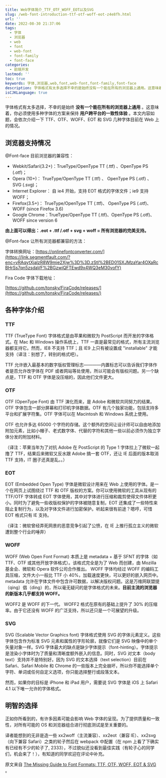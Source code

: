```yaml
---
title: Web字体简介_TTF_OTF_WOFF_EOT以及SVG
slug: /web-font-introduction-ttf-otf-woff-eot-z4e8fh.html
url: ''
date: 2022-08-30 21:37:06
tags:
  - 字体
  - 浏览器
  - web
  - font
  - web-font
  - font-family
  - font-face
categories:
  - 前端开发
lastmod: ''
toc: true
keywords: 字体,浏览器,web,font,web-font,font-family,font-face
description: 字体格式有太多选择不幸的是始终没有一个能在所有的浏览器上通用。这意味着你必须使用多种字体的方案来保持用户跨平台的一致性体验。本文内容如题会依次介绍一下ttfotfwoffeot和svg几种字体目前在web上的情况。浏览器支持情况@fontface目前浏览器的兼容性_webkitsafari()_truetypeopentypett(ttf)opentypeps(otf)_opera()_truetypeopentypett(ttf)opentypeps(otf)svg(svg)_internetexplo
isCJKLanguage: true
---
```

字体格式有太多选择，不幸的是始终 **没有一个能在所有的浏览器上通用** 。这意味着，你必须使用多种字体的方案来保持 **用户跨平台的一致性体验** 。本文内容如题，会依次介绍一下 TTF、OTF、WOFF、EOT 和 SVG 几种字体目前在 Web 上的情况。

## 浏览器支持情况

@Font-face 目前浏览器的兼容性：

* Webkit/Safari(3.2+)：TrueType/OpenType TT (.ttf) 、OpenType PS (.otf)；
* Opera (10+)： TrueType/OpenType TT (.ttf) 、 OpenType PS (.otf) 、 SVG (.svg)；
* Internet Explorer： 自 ie4 开始，支持 EOT 格式的字体文件；ie9 支持 WOFF；
* Firefox(3.5+)： TrueType/OpenType TT (.ttf)、 OpenType PS (.otf)、 WOFF (since Firefox 3.6)
* Google Chrome：TrueType/OpenType TT (.ttf)、OpenType PS (.otf)、WOFF since version 6

**由上面可以得出：.eot + .ttf /.otf + svg + woff = 所有浏览器的完美支持。**

@Font-face 让所有浏览器都兼容的方法：

字体转换网址：[https://onlinefontconverter.com/](https://link.segmentfault.com/?enc=vRAqytXjalzR8W9mie2Xjw%3D%3D.zStI%2BED01SXJMzaYar4OXaRcBHrSs7qn5zsdaVF%2BGzwiQFTEwd9x4WQ3eM30vofY)

Fira Code 字体下载地址：

[https://github.com/tonsky/FiraCode/releases/](https://github.com/tonsky/FiraCode/releases/)

## 各种字体介绍

### TTF

TTF (TrueType Font) 字体格式是由苹果和微软为 PostScript 而开发的字体格式。在 Mac 和 Windows 操作系统上，TTF 一直是最常见的格式，所有主流浏览器都支持它。然而，IE8 不支持 TTF；且 IE9 上只有被设置成 "installable" 才能支持（译注：别想了，转别的格式吧）。

TTF 允许嵌入最基本的数字版权管理标志————内置标志可以告诉我们字体作者是否允许改字体在 PDF 或者网站等处使用，所以可能会有版权问题。另一个缺点是，TTF 和 OTF 字体是没压缩的，因此他们文件更大。

### OTF

OTF (OpenType Font) 由 TTF 演化而来，是 Adobe 和微软共同努力的结果。OTF 字体包含一部分屏幕和打印机字体数据。OTF 有几个独家功能，包括支持多平台和扩展字符集。OTF 字体可以在 Macintosh 和 Windows 系统上使用。

OTF 也允许多达 65000 个字符的存储。这个额外的空间让设计师可以自由地添加附加元素，比如小帽子、老式数字体、代替的字符和其他一些以前必须作为独立字体分发的附加材料。

（译注：苹果当年为了对抗 Adobe 在 PostScript 的 Type 1 字体拉上了微软一起撸了 TTF，结果后来微软又反水跟 Adobe 搞一套 OTF，还让 IE 后面的版本取消 TTF 支持，IT 圈子还真是乱。。）

### EOT

EOT (Embedded Open Type) 字体是微软设计用来在 Web 上使用的字体。是一个在网页上试图绕过 TTF 和 OTF 版权的方案。你可以使用微软的工具从现有的 TTF/OTF 字体转成 EOT 字体使用，其中对字体进行压缩和裁剪使得文件体积更小。同时为了避免一些收版权保护的字体被随意复制，EOT 还集成了一些特性来阻止复制行为，以及对字体文件进行加密保护。听起来很有前途？嗯哼，可惜 EOT 格式只有 IE 支持。

（译注：微软曾经弄死网景的恶意竞争引起了公愤，在 IE 上推行孤立主义的微软遭到整个行业的唾弃）

### WOFF

WOFF (Web Open Font Format) 本质上是 metadata + 基于 SFNT 的字体（如 TTF、OTF 或其他开放字体格式）。该格式完全是为了 Web 而创建，由 Mozilla 基金会、微软和 Opera 软件公司合作推出。 WOFF 字体均经过 WOFF 的编码工具压缩，文件大小一般比 TTF 小 40%，加载速度更快，可以更好的嵌入网页中。metadata 允许在字体文件中包含许可数据，以解决版权问题。这是万维网联盟提（qing）倡（ding）的，所以毫无疑问的是字体格式的未来。**目前主流的浏览器的新版本几乎都支持 WOFF。**

WOFF2 是 WOFF 的下一代。 WOFF2 格式在原有的基础上提升了 30% 的压缩率。由于它还没有 WOFF 的广泛支持，所以还只是一个可展望的升级。

### SVG

SVG (Scalable Vector Graphics font) 字体格式使用 SVG 的字体元素定义。这些字体包含作为标准 SVG 元素和属性的字形轮廓，就像它们是 SVG 映像中的单个矢量对象一样。SVG 字体最大的缺点是缺少字体提示（font-hinting）。字体提示是渲染小字体时为了质量和清晰度额外嵌入的信息。同时，SVG 对文本（body text）支持并不是特别好。因为 SVG 的文本选择（text selection）目前在 Safari、Safari Mobile 和 Chrome 的一些版本上完全崩坏，所以你不能选择单个字符、单词或任何自定义选项，你只能选择整行或段落文本。

然而，如果你的目标是 iPhone 和 iPad 用户，需要说 SVG 字体是 iOS 上 Safari 4.1 以下唯一允许的字体格式。

## 明智的选择

正如你所看到的，有许多因素可能会影响 Web 字体的呈现。为了提供质量和一致性，对所有可能的 OS 和浏览器组合进行彻底测试是至关重要的。

译者能想到的无非是造一些 xx2woff（主流兼容）、xx2eot（兼容 IE）、xx2svg （向下兼容 Safari）之类的轮子然后在 webpack 中配置（在 npm 上看了下确实有已经有不少的轮子了, 2333），不过貌似还没看到最佳实践（有轮子心的同学们，机会来了！），有知道的同学欢迎在评论中补充。

原文来自 [The Missing Guide to Font Formats: TTF, OTF, WOFF, EOT & SVG](https://creativemarket.com/blog/the-missing-guide-to-font-formats) 。